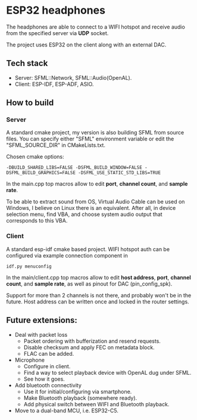 # ESP32 headphones

The headphones are able to connect to a WIFI hotspot and receive audio 
from the specified server via **UDP** socket.

The project uses ESP32 on the client along with an external DAC.

## Tech stack
- Server: SFML::Network, SFML::Audio(OpenAL).
- Client: ESP-IDF, ESP-ADF, ASIO.

## How to build
### Server
A standard cmake project, my version is also building SFML from source files. You can specify either "SFML" 
environment variable or edit the "SFML_SOURCE_DIR" in CMakeLists.txt.

Chosen cmake options:

    -DBUILD_SHARED_LIBS=FALSE -DSFML_BUILD_WINDOW=FALSE -DSFML_BUILD_GRAPHICS=FALSE -DSFML_USE_STATIC_STD_LIBS=TRUE

In the main.cpp top macros allow to edit **port**, **channel count**, and **sample rate**.

To be able to extract sound from OS, Virtual Audio Cable can be used on Windows, 
I believe on Linux there is an equivalent. After all, in device selection menu, find VBA, 
and choose system audio output that corresponds to this VBA. 

### Client

A standard esp-idf cmake based project. WIFI hotspot auth can be configured via example connection component in

    idf.py menuconfig

In the main/client.cpp top macros allow to edit **host address**, 
**port**, **channel count**, and **sample rate**, as well as pinout for DAC (pin_config_spk).

Support for more than 2 channels is not there, and probably won't be in the future. 
Host address can be written once and locked in the router settings. 

## Future extensions:

- Deal with packet loss
    - Packet ordering with bufferization and resend requests.
    - Disable checksum and apply FEC on metadata block.
    - FLAC can be added.
- Microphone
    - Configure in client.
    - Find a way to select playback device with OpenAL dug under SFML.
    - See how it goes.
- Add bluetooth connectivity
    - Use it for initial/configuring via smartphone.
    - Make Bluetooth playback (somewhere ready).
    - Add physical switch between WIFI and Bluetooth playback.
- Move to a dual-band MCU, i.e. ESP32-C5.
